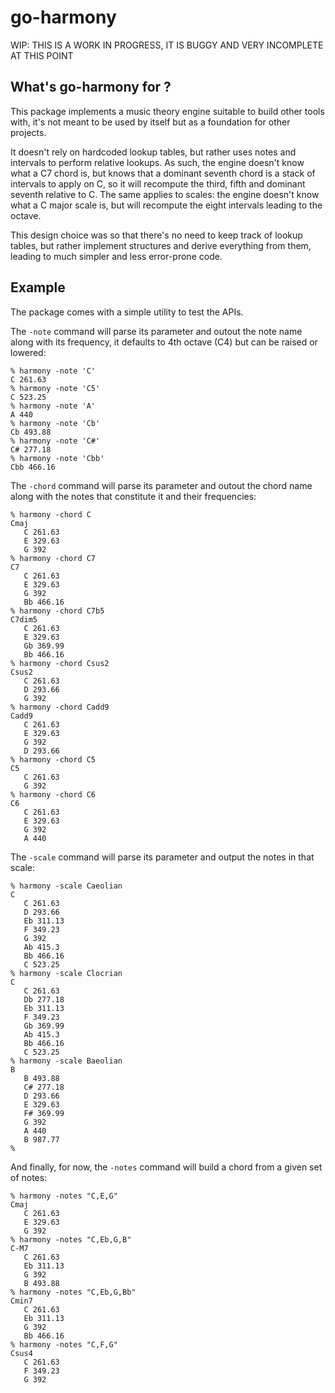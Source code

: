 # go-harmony

WIP: THIS IS A WORK IN PROGRESS, IT IS BUGGY AND VERY INCOMPLETE AT THIS POINT

## What's go-harmony for ?

This package implements a music theory engine suitable to build other tools with,
it's not meant to be used by itself but as a foundation for other projects.

It doesn't rely on hardcoded lookup tables,
but rather uses notes and intervals to perform relative lookups.
As such,
the engine doesn't know what a C7 chord is,
but knows that a dominant seventh chord is a stack of intervals to apply on C,
so it will recompute the third, fifth and dominant seventh relative to C.
The same applies to scales:
the engine doesn't know what a C major scale is,
but will recompute the eight intervals leading to the octave.

This design choice was so that there's no need to keep track of lookup tables,
but rather implement structures and derive everything from them,
leading to much simpler and less error-prone code.

## Example
The package comes with a simple utility to test the APIs.

The `-note` command will parse its parameter and outout the note name along with its frequency, it defaults to 4th octave (C4) but can be raised or lowered:

```
% harmony -note 'C'
C 261.63
% harmony -note 'C5'
C 523.25
% harmony -note 'A'
A 440
% harmony -note 'Cb'
Cb 493.88
% harmony -note 'C#'
C# 277.18
% harmony -note 'Cbb'
Cbb 466.16
```

The `-chord` command will parse its parameter and outout the chord name along with the notes that constitute it and their frequencies:

```
% harmony -chord C
Cmaj
   C 261.63
   E 329.63
   G 392
% harmony -chord C7
C7
   C 261.63
   E 329.63
   G 392
   Bb 466.16
% harmony -chord C7b5
C7dim5
   C 261.63
   E 329.63
   Gb 369.99
   Bb 466.16
% harmony -chord Csus2
Csus2
   C 261.63
   D 293.66
   G 392
% harmony -chord Cadd9
Cadd9
   C 261.63
   E 329.63
   G 392
   D 293.66
% harmony -chord C5   
C5
   C 261.63
   G 392
% harmony -chord C6
C6
   C 261.63
   E 329.63
   G 392
   A 440
```

The `-scale` command will parse its parameter and output the notes in that scale:
```
% harmony -scale Caeolian
C
   C 261.63
   D 293.66
   Eb 311.13
   F 349.23
   G 392
   Ab 415.3
   Bb 466.16
   C 523.25
% harmony -scale Clocrian
C
   C 261.63
   Db 277.18
   Eb 311.13
   F 349.23
   Gb 369.99
   Ab 415.3
   Bb 466.16
   C 523.25
% harmony -scale Baeolian 
B
   B 493.88
   C# 277.18
   D 293.66
   E 329.63
   F# 369.99
   G 392
   A 440
   B 987.77
%
```

And finally,
for now,
the `-notes` command will build a chord from a given set of notes:
```
% harmony -notes "C,E,G"    
Cmaj
   C 261.63
   E 329.63
   G 392
% harmony -notes "C,Eb,G,B" 
C-M7
   C 261.63
   Eb 311.13
   G 392
   B 493.88
% harmony -notes "C,Eb,G,Bb"
Cmin7
   C 261.63
   Eb 311.13
   G 392
   Bb 466.16
% harmony -notes "C,F,G"    
Csus4
   C 261.63
   F 349.23
   G 392
```